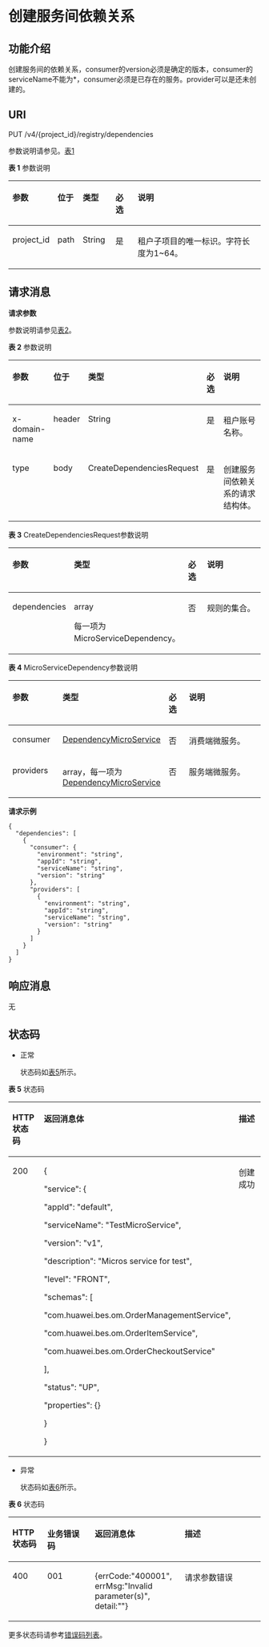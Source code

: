 # 创建服务间依赖关系<a name="ZH-CN_TOPIC_0115698070"></a>

## 功能介绍<a name="zh-cn_topic_0060210621_section1832744821714"></a>

创建服务间的依赖关系，consumer的version必须是确定的版本，consumer的serviceName不能为\*，consumer必须是已存在的服务。provider可以是还未创建的。

## URI<a name="zh-cn_topic_0060210621_section134557291090"></a>

PUT /v4/\{project\_id\}/registry/dependencies

参数说明请参见。[表1](#zh-cn_topic_0060210621_table214743916503)

**表 1**  参数说明

<a name="zh-cn_topic_0060210621_table214743916503"></a>
<table><thead align="left"><tr id="zh-cn_topic_0060210621_row18147193920507"><th class="cellrowborder" valign="top" width="16%" id="mcps1.2.6.1.1"><p id="zh-cn_topic_0060210621_p1314713985015"><a name="zh-cn_topic_0060210621_p1314713985015"></a><a name="zh-cn_topic_0060210621_p1314713985015"></a>参数</p>
</th>
<th class="cellrowborder" valign="top" width="10%" id="mcps1.2.6.1.2"><p id="zh-cn_topic_0060210621_p176926221590"><a name="zh-cn_topic_0060210621_p176926221590"></a><a name="zh-cn_topic_0060210621_p176926221590"></a>位于</p>
</th>
<th class="cellrowborder" valign="top" width="13%" id="mcps1.2.6.1.3"><p id="zh-cn_topic_0060210621_p21621739105018"><a name="zh-cn_topic_0060210621_p21621739105018"></a><a name="zh-cn_topic_0060210621_p21621739105018"></a>类型</p>
</th>
<th class="cellrowborder" valign="top" width="9%" id="mcps1.2.6.1.4"><p id="zh-cn_topic_0060210621_p7613201192712"><a name="zh-cn_topic_0060210621_p7613201192712"></a><a name="zh-cn_topic_0060210621_p7613201192712"></a>必选</p>
</th>
<th class="cellrowborder" valign="top" width="52%" id="mcps1.2.6.1.5"><p id="zh-cn_topic_0060210621_p16162123910502"><a name="zh-cn_topic_0060210621_p16162123910502"></a><a name="zh-cn_topic_0060210621_p16162123910502"></a>说明</p>
</th>
</tr>
</thead>
<tbody><tr id="zh-cn_topic_0060210621_row495841717493"><td class="cellrowborder" valign="top" width="16%" headers="mcps1.2.6.1.1 "><p id="zh-cn_topic_0060210621_p895821704912"><a name="zh-cn_topic_0060210621_p895821704912"></a><a name="zh-cn_topic_0060210621_p895821704912"></a>project_id</p>
</td>
<td class="cellrowborder" valign="top" width="10%" headers="mcps1.2.6.1.2 "><p id="zh-cn_topic_0060210621_p395813172491"><a name="zh-cn_topic_0060210621_p395813172491"></a><a name="zh-cn_topic_0060210621_p395813172491"></a>path</p>
</td>
<td class="cellrowborder" valign="top" width="13%" headers="mcps1.2.6.1.3 "><p id="zh-cn_topic_0060210621_p550511331492"><a name="zh-cn_topic_0060210621_p550511331492"></a><a name="zh-cn_topic_0060210621_p550511331492"></a>String</p>
</td>
<td class="cellrowborder" valign="top" width="9%" headers="mcps1.2.6.1.4 "><p id="zh-cn_topic_0060210621_p4521173314920"><a name="zh-cn_topic_0060210621_p4521173314920"></a><a name="zh-cn_topic_0060210621_p4521173314920"></a>是</p>
</td>
<td class="cellrowborder" valign="top" width="52%" headers="mcps1.2.6.1.5 "><p id="zh-cn_topic_0060210621_p13958181774915"><a name="zh-cn_topic_0060210621_p13958181774915"></a><a name="zh-cn_topic_0060210621_p13958181774915"></a>租户子项目的唯一标识。字符长度为1~64。</p>
</td>
</tr>
</tbody>
</table>

## 请求消息<a name="zh-cn_topic_0060210621_section6638077392226"></a>

**请求参数**

参数说明请参见[表2](#zh-cn_topic_0060210621_table2377430892226)。

**表 2**  参数说明

<a name="zh-cn_topic_0060210621_table2377430892226"></a>
<table><thead align="left"><tr id="zh-cn_topic_0060210621_row1383670292226"><th class="cellrowborder" valign="top" width="13.861386138613863%" id="mcps1.2.6.1.1"><p id="zh-cn_topic_0060210621_p4703105592226"><a name="zh-cn_topic_0060210621_p4703105592226"></a><a name="zh-cn_topic_0060210621_p4703105592226"></a>参数</p>
</th>
<th class="cellrowborder" valign="top" width="10.891089108910892%" id="mcps1.2.6.1.2"><p id="zh-cn_topic_0060210621_p276945014217"><a name="zh-cn_topic_0060210621_p276945014217"></a><a name="zh-cn_topic_0060210621_p276945014217"></a>位于</p>
</th>
<th class="cellrowborder" valign="top" width="26.732673267326735%" id="mcps1.2.6.1.3"><p id="zh-cn_topic_0060210621_p5141914292226"><a name="zh-cn_topic_0060210621_p5141914292226"></a><a name="zh-cn_topic_0060210621_p5141914292226"></a>类型</p>
</th>
<th class="cellrowborder" valign="top" width="7.920792079207921%" id="mcps1.2.6.1.4"><p id="zh-cn_topic_0060210621_p420093692226"><a name="zh-cn_topic_0060210621_p420093692226"></a><a name="zh-cn_topic_0060210621_p420093692226"></a>必选</p>
</th>
<th class="cellrowborder" valign="top" width="40.59405940594059%" id="mcps1.2.6.1.5"><p id="zh-cn_topic_0060210621_p473155192226"><a name="zh-cn_topic_0060210621_p473155192226"></a><a name="zh-cn_topic_0060210621_p473155192226"></a>说明</p>
</th>
</tr>
</thead>
<tbody><tr id="zh-cn_topic_0060210621_row349315818517"><td class="cellrowborder" valign="top" width="13.861386138613863%" headers="mcps1.2.6.1.1 "><p id="zh-cn_topic_0060210621_p126698307474"><a name="zh-cn_topic_0060210621_p126698307474"></a><a name="zh-cn_topic_0060210621_p126698307474"></a>x-domain-name</p>
</td>
<td class="cellrowborder" valign="top" width="10.891089108910892%" headers="mcps1.2.6.1.2 "><p id="zh-cn_topic_0060210621_p1767743014711"><a name="zh-cn_topic_0060210621_p1767743014711"></a><a name="zh-cn_topic_0060210621_p1767743014711"></a>header</p>
</td>
<td class="cellrowborder" valign="top" width="26.732673267326735%" headers="mcps1.2.6.1.3 "><p id="zh-cn_topic_0060210621_p1667763015471"><a name="zh-cn_topic_0060210621_p1667763015471"></a><a name="zh-cn_topic_0060210621_p1667763015471"></a>String</p>
</td>
<td class="cellrowborder" valign="top" width="7.920792079207921%" headers="mcps1.2.6.1.4 "><p id="zh-cn_topic_0060210621_p1767733010474"><a name="zh-cn_topic_0060210621_p1767733010474"></a><a name="zh-cn_topic_0060210621_p1767733010474"></a>是</p>
</td>
<td class="cellrowborder" valign="top" width="40.59405940594059%" headers="mcps1.2.6.1.5 "><p id="zh-cn_topic_0060210621_p7684430114719"><a name="zh-cn_topic_0060210621_p7684430114719"></a><a name="zh-cn_topic_0060210621_p7684430114719"></a>租户账号名称。</p>
</td>
</tr>
<tr id="zh-cn_topic_0060210621_row11913576101538"><td class="cellrowborder" valign="top" width="13.861386138613863%" headers="mcps1.2.6.1.1 "><p id="zh-cn_topic_0060210621_p25475599101538"><a name="zh-cn_topic_0060210621_p25475599101538"></a><a name="zh-cn_topic_0060210621_p25475599101538"></a>type</p>
</td>
<td class="cellrowborder" valign="top" width="10.891089108910892%" headers="mcps1.2.6.1.2 "><p id="zh-cn_topic_0060210621_p137692050328"><a name="zh-cn_topic_0060210621_p137692050328"></a><a name="zh-cn_topic_0060210621_p137692050328"></a>body</p>
</td>
<td class="cellrowborder" valign="top" width="26.732673267326735%" headers="mcps1.2.6.1.3 "><p id="zh-cn_topic_0060210621_p50257630101538"><a name="zh-cn_topic_0060210621_p50257630101538"></a><a name="zh-cn_topic_0060210621_p50257630101538"></a>CreateDependenciesRequest</p>
</td>
<td class="cellrowborder" valign="top" width="7.920792079207921%" headers="mcps1.2.6.1.4 "><p id="zh-cn_topic_0060210621_p44336254101538"><a name="zh-cn_topic_0060210621_p44336254101538"></a><a name="zh-cn_topic_0060210621_p44336254101538"></a>是</p>
</td>
<td class="cellrowborder" valign="top" width="40.59405940594059%" headers="mcps1.2.6.1.5 "><p id="zh-cn_topic_0060210621_p34466839101538"><a name="zh-cn_topic_0060210621_p34466839101538"></a><a name="zh-cn_topic_0060210621_p34466839101538"></a>创建服务间依赖关系的请求结构体。</p>
</td>
</tr>
</tbody>
</table>

**表 3**  CreateDependenciesRequest参数说明

<a name="zh-cn_topic_0060210621_table51620847114953"></a>
<table><thead align="left"><tr id="zh-cn_topic_0060210621_row43559169114953"><th class="cellrowborder" valign="top" width="20.202020202020204%" id="mcps1.2.5.1.1"><p id="zh-cn_topic_0060210621_p3155843511508"><a name="zh-cn_topic_0060210621_p3155843511508"></a><a name="zh-cn_topic_0060210621_p3155843511508"></a>参数</p>
</th>
<th class="cellrowborder" valign="top" width="30.303030303030305%" id="mcps1.2.5.1.2"><p id="zh-cn_topic_0060210621_p609644911508"><a name="zh-cn_topic_0060210621_p609644911508"></a><a name="zh-cn_topic_0060210621_p609644911508"></a>类型</p>
</th>
<th class="cellrowborder" valign="top" width="9.090909090909092%" id="mcps1.2.5.1.3"><p id="zh-cn_topic_0060210621_p2405040011508"><a name="zh-cn_topic_0060210621_p2405040011508"></a><a name="zh-cn_topic_0060210621_p2405040011508"></a>必选</p>
</th>
<th class="cellrowborder" valign="top" width="40.40404040404041%" id="mcps1.2.5.1.4"><p id="zh-cn_topic_0060210621_p192541611508"><a name="zh-cn_topic_0060210621_p192541611508"></a><a name="zh-cn_topic_0060210621_p192541611508"></a>说明</p>
</th>
</tr>
</thead>
<tbody><tr id="zh-cn_topic_0060210621_row25019244112726"><td class="cellrowborder" valign="top" width="20.202020202020204%" headers="mcps1.2.5.1.1 "><p id="zh-cn_topic_0060210621_p13292893112726"><a name="zh-cn_topic_0060210621_p13292893112726"></a><a name="zh-cn_topic_0060210621_p13292893112726"></a>dependencies</p>
</td>
<td class="cellrowborder" valign="top" width="30.303030303030305%" headers="mcps1.2.5.1.2 "><p id="zh-cn_topic_0060210621_p2982550112726"><a name="zh-cn_topic_0060210621_p2982550112726"></a><a name="zh-cn_topic_0060210621_p2982550112726"></a>array</p>
<p id="zh-cn_topic_0060210621_p46572646115339"><a name="zh-cn_topic_0060210621_p46572646115339"></a><a name="zh-cn_topic_0060210621_p46572646115339"></a>每一项为MicroServiceDependency。</p>
</td>
<td class="cellrowborder" valign="top" width="9.090909090909092%" headers="mcps1.2.5.1.3 "><p id="zh-cn_topic_0060210621_p40260032112726"><a name="zh-cn_topic_0060210621_p40260032112726"></a><a name="zh-cn_topic_0060210621_p40260032112726"></a>否</p>
</td>
<td class="cellrowborder" valign="top" width="40.40404040404041%" headers="mcps1.2.5.1.4 "><p id="zh-cn_topic_0060210621_p39837187112726"><a name="zh-cn_topic_0060210621_p39837187112726"></a><a name="zh-cn_topic_0060210621_p39837187112726"></a>规则的集合。</p>
</td>
</tr>
</tbody>
</table>

**表 4**  MicroServiceDependency参数说明

<a name="zh-cn_topic_0060210621_table48648099105819"></a>
<table><thead align="left"><tr id="zh-cn_topic_0060210621_row21766695105819"><th class="cellrowborder" valign="top" width="20.792079207920793%" id="mcps1.2.5.1.1"><p id="zh-cn_topic_0060210621_p18271871105819"><a name="zh-cn_topic_0060210621_p18271871105819"></a><a name="zh-cn_topic_0060210621_p18271871105819"></a>参数</p>
</th>
<th class="cellrowborder" valign="top" width="29.7029702970297%" id="mcps1.2.5.1.2"><p id="zh-cn_topic_0060210621_p3626596105819"><a name="zh-cn_topic_0060210621_p3626596105819"></a><a name="zh-cn_topic_0060210621_p3626596105819"></a>类型</p>
</th>
<th class="cellrowborder" valign="top" width="8.91089108910891%" id="mcps1.2.5.1.3"><p id="zh-cn_topic_0060210621_p25318845105819"><a name="zh-cn_topic_0060210621_p25318845105819"></a><a name="zh-cn_topic_0060210621_p25318845105819"></a>必选</p>
</th>
<th class="cellrowborder" valign="top" width="40.59405940594059%" id="mcps1.2.5.1.4"><p id="zh-cn_topic_0060210621_p37560563105819"><a name="zh-cn_topic_0060210621_p37560563105819"></a><a name="zh-cn_topic_0060210621_p37560563105819"></a>说明</p>
</th>
</tr>
</thead>
<tbody><tr id="zh-cn_topic_0060210621_row22506733105819"><td class="cellrowborder" valign="top" width="20.792079207920793%" headers="mcps1.2.5.1.1 "><p id="zh-cn_topic_0060210621_p11106067105819"><a name="zh-cn_topic_0060210621_p11106067105819"></a><a name="zh-cn_topic_0060210621_p11106067105819"></a>consumer</p>
</td>
<td class="cellrowborder" valign="top" width="29.7029702970297%" headers="mcps1.2.5.1.2 "><p id="zh-cn_topic_0060210621_p27176271105819"><a name="zh-cn_topic_0060210621_p27176271105819"></a><a name="zh-cn_topic_0060210621_p27176271105819"></a><a href="DependencyMicroService.md">DependencyMicroService</a></p>
</td>
<td class="cellrowborder" valign="top" width="8.91089108910891%" headers="mcps1.2.5.1.3 "><p id="zh-cn_topic_0060210621_p14386748105819"><a name="zh-cn_topic_0060210621_p14386748105819"></a><a name="zh-cn_topic_0060210621_p14386748105819"></a>否</p>
</td>
<td class="cellrowborder" valign="top" width="40.59405940594059%" headers="mcps1.2.5.1.4 "><p id="zh-cn_topic_0060210621_p24475962105819"><a name="zh-cn_topic_0060210621_p24475962105819"></a><a name="zh-cn_topic_0060210621_p24475962105819"></a>消费端微服务。</p>
</td>
</tr>
<tr id="zh-cn_topic_0060210621_row18957067105819"><td class="cellrowborder" valign="top" width="20.792079207920793%" headers="mcps1.2.5.1.1 "><p id="zh-cn_topic_0060210621_p59127464105819"><a name="zh-cn_topic_0060210621_p59127464105819"></a><a name="zh-cn_topic_0060210621_p59127464105819"></a>providers</p>
</td>
<td class="cellrowborder" valign="top" width="29.7029702970297%" headers="mcps1.2.5.1.2 "><p id="zh-cn_topic_0060210621_p24595298105819"><a name="zh-cn_topic_0060210621_p24595298105819"></a><a name="zh-cn_topic_0060210621_p24595298105819"></a><span>array，每一项为</span><a href="DependencyMicroService.md">DependencyMicroService</a></p>
</td>
<td class="cellrowborder" valign="top" width="8.91089108910891%" headers="mcps1.2.5.1.3 "><p id="zh-cn_topic_0060210621_p11905828105819"><a name="zh-cn_topic_0060210621_p11905828105819"></a><a name="zh-cn_topic_0060210621_p11905828105819"></a>否</p>
</td>
<td class="cellrowborder" valign="top" width="40.59405940594059%" headers="mcps1.2.5.1.4 "><p id="zh-cn_topic_0060210621_p24848036105819"><a name="zh-cn_topic_0060210621_p24848036105819"></a><a name="zh-cn_topic_0060210621_p24848036105819"></a>服务端微服务。</p>
</td>
</tr>
</tbody>
</table>

**请求示例**

```
{
  "dependencies": [
    {
      "consumer": {
        "environment": "string",
        "appId": "string",
        "serviceName": "string",
        "version": "string"
      },
      "providers": [
        {
          "environment": "string",
          "appId": "string",
          "serviceName": "string",
          "version": "string"
        }
      ]
    }
  ]
}
```

## 响应消息<a name="zh-cn_topic_0060210621_section5419268816116"></a>

无

## 状态码<a name="zh-cn_topic_0060210621_section4458192915911"></a>

-   正常

    状态码如[表5](#zh-cn_topic_0060210621_zh-cn_topic_0079393967_zh-cn_topic_0075248102_table287518019404)所示。


**表 5**  状态码

<a name="zh-cn_topic_0060210621_zh-cn_topic_0079393967_zh-cn_topic_0075248102_table287518019404"></a>
<table><thead align="left"><tr id="zh-cn_topic_0060210621_zh-cn_topic_0079393967_zh-cn_topic_0075248102_row29079739404"><th class="cellrowborder" valign="top" width="17.28%" id="mcps1.2.4.1.1"><p id="zh-cn_topic_0060210621_p192521542470"><a name="zh-cn_topic_0060210621_p192521542470"></a><a name="zh-cn_topic_0060210621_p192521542470"></a>HTTP状态码</p>
</th>
<th class="cellrowborder" valign="top" width="43.21%" id="mcps1.2.4.1.2"><p id="zh-cn_topic_0060210621_p162524542475"><a name="zh-cn_topic_0060210621_p162524542475"></a><a name="zh-cn_topic_0060210621_p162524542475"></a>返回消息体</p>
</th>
<th class="cellrowborder" valign="top" width="39.51%" id="mcps1.2.4.1.3"><p id="zh-cn_topic_0060210621_p725210543474"><a name="zh-cn_topic_0060210621_p725210543474"></a><a name="zh-cn_topic_0060210621_p725210543474"></a>描述</p>
</th>
</tr>
</thead>
<tbody><tr id="zh-cn_topic_0060210621_zh-cn_topic_0079393967_zh-cn_topic_0075248102_row333343189404"><td class="cellrowborder" valign="top" width="17.28%" headers="mcps1.2.4.1.1 "><p id="zh-cn_topic_0060210621_p37870402151037"><a name="zh-cn_topic_0060210621_p37870402151037"></a><a name="zh-cn_topic_0060210621_p37870402151037"></a>200</p>
</td>
<td class="cellrowborder" valign="top" width="43.21%" headers="mcps1.2.4.1.2 "><p id="zh-cn_topic_0060210621_p3600163234710"><a name="zh-cn_topic_0060210621_p3600163234710"></a><a name="zh-cn_topic_0060210621_p3600163234710"></a>{</p>
<p id="zh-cn_topic_0060210621_p7600103214470"><a name="zh-cn_topic_0060210621_p7600103214470"></a><a name="zh-cn_topic_0060210621_p7600103214470"></a>"service": {</p>
<p id="zh-cn_topic_0060210621_p12600143220474"><a name="zh-cn_topic_0060210621_p12600143220474"></a><a name="zh-cn_topic_0060210621_p12600143220474"></a>"appId": "default",</p>
<p id="zh-cn_topic_0060210621_p116007328478"><a name="zh-cn_topic_0060210621_p116007328478"></a><a name="zh-cn_topic_0060210621_p116007328478"></a>"serviceName": "TestMicroService",</p>
<p id="zh-cn_topic_0060210621_p4600153214718"><a name="zh-cn_topic_0060210621_p4600153214718"></a><a name="zh-cn_topic_0060210621_p4600153214718"></a>"version": "v1",</p>
<p id="zh-cn_topic_0060210621_p1160012324479"><a name="zh-cn_topic_0060210621_p1160012324479"></a><a name="zh-cn_topic_0060210621_p1160012324479"></a>"description": "Micros service for test",</p>
<p id="zh-cn_topic_0060210621_p960013274717"><a name="zh-cn_topic_0060210621_p960013274717"></a><a name="zh-cn_topic_0060210621_p960013274717"></a>"level": "FRONT",</p>
<p id="zh-cn_topic_0060210621_p17600932194719"><a name="zh-cn_topic_0060210621_p17600932194719"></a><a name="zh-cn_topic_0060210621_p17600932194719"></a>"schemas": [</p>
<p id="zh-cn_topic_0060210621_p56001132134716"><a name="zh-cn_topic_0060210621_p56001132134716"></a><a name="zh-cn_topic_0060210621_p56001132134716"></a>"com.huawei.bes.om.OrderManagementService",</p>
<p id="zh-cn_topic_0060210621_p8600732194717"><a name="zh-cn_topic_0060210621_p8600732194717"></a><a name="zh-cn_topic_0060210621_p8600732194717"></a>"com.huawei.bes.om.OrderItemService",</p>
<p id="zh-cn_topic_0060210621_p126007327476"><a name="zh-cn_topic_0060210621_p126007327476"></a><a name="zh-cn_topic_0060210621_p126007327476"></a>"com.huawei.bes.om.OrderCheckoutService"</p>
<p id="zh-cn_topic_0060210621_p166001832174720"><a name="zh-cn_topic_0060210621_p166001832174720"></a><a name="zh-cn_topic_0060210621_p166001832174720"></a>],</p>
<p id="zh-cn_topic_0060210621_p4600153234713"><a name="zh-cn_topic_0060210621_p4600153234713"></a><a name="zh-cn_topic_0060210621_p4600153234713"></a>"status": "UP",</p>
<p id="zh-cn_topic_0060210621_p166001932124717"><a name="zh-cn_topic_0060210621_p166001932124717"></a><a name="zh-cn_topic_0060210621_p166001932124717"></a>"properties": {}</p>
<p id="zh-cn_topic_0060210621_p46004325473"><a name="zh-cn_topic_0060210621_p46004325473"></a><a name="zh-cn_topic_0060210621_p46004325473"></a>}</p>
<p id="zh-cn_topic_0060210621_p126006328472"><a name="zh-cn_topic_0060210621_p126006328472"></a><a name="zh-cn_topic_0060210621_p126006328472"></a>}</p>
<p id="zh-cn_topic_0060210621_p106001532164710"><a name="zh-cn_topic_0060210621_p106001532164710"></a><a name="zh-cn_topic_0060210621_p106001532164710"></a></p>
</td>
<td class="cellrowborder" valign="top" width="39.51%" headers="mcps1.2.4.1.3 "><p id="zh-cn_topic_0060210621_p47603723151037"><a name="zh-cn_topic_0060210621_p47603723151037"></a><a name="zh-cn_topic_0060210621_p47603723151037"></a>创建成功</p>
</td>
</tr>
</tbody>
</table>

-   异常

    状态码如[表6](#zh-cn_topic_0060210621_zh-cn_topic_0079393967_zh-cn_topic_0075248102_table217266469404)所示。


**表 6**  状态码

<a name="zh-cn_topic_0060210621_zh-cn_topic_0079393967_zh-cn_topic_0075248102_table217266469404"></a>
<table><thead align="left"><tr id="zh-cn_topic_0060210621_zh-cn_topic_0079393967_zh-cn_topic_0075248102_row149156199404"><th class="cellrowborder" valign="top" width="13.861386138613863%" id="mcps1.2.5.1.1"><p id="zh-cn_topic_0060210621_p77551172194"><a name="zh-cn_topic_0060210621_p77551172194"></a><a name="zh-cn_topic_0060210621_p77551172194"></a>HTTP状态码</p>
</th>
<th class="cellrowborder" valign="top" width="18.81188118811881%" id="mcps1.2.5.1.2"><p id="zh-cn_topic_0060210621_p10143552175014"><a name="zh-cn_topic_0060210621_p10143552175014"></a><a name="zh-cn_topic_0060210621_p10143552175014"></a>业务错误码</p>
</th>
<th class="cellrowborder" valign="top" width="35.64356435643564%" id="mcps1.2.5.1.3"><p id="zh-cn_topic_0060210621_p537034565010"><a name="zh-cn_topic_0060210621_p537034565010"></a><a name="zh-cn_topic_0060210621_p537034565010"></a>返回消息体</p>
</th>
<th class="cellrowborder" valign="top" width="31.683168316831683%" id="mcps1.2.5.1.4"><p id="zh-cn_topic_0060210621_p1776216718193"><a name="zh-cn_topic_0060210621_p1776216718193"></a><a name="zh-cn_topic_0060210621_p1776216718193"></a>描述</p>
</th>
</tr>
</thead>
<tbody><tr id="zh-cn_topic_0060210621_zh-cn_topic_0079393967_zh-cn_topic_0075248102_row66966729404"><td class="cellrowborder" valign="top" width="13.861386138613863%" headers="mcps1.2.5.1.1 "><p id="zh-cn_topic_0060210621_zh-cn_topic_0079393967_zh-cn_topic_0075248102_p55595609404"><a name="zh-cn_topic_0060210621_zh-cn_topic_0079393967_zh-cn_topic_0075248102_p55595609404"></a><a name="zh-cn_topic_0060210621_zh-cn_topic_0079393967_zh-cn_topic_0075248102_p55595609404"></a>400</p>
</td>
<td class="cellrowborder" valign="top" width="18.81188118811881%" headers="mcps1.2.5.1.2 "><p id="zh-cn_topic_0060210621_p12243121482"><a name="zh-cn_topic_0060210621_p12243121482"></a><a name="zh-cn_topic_0060210621_p12243121482"></a>001</p>
</td>
<td class="cellrowborder" valign="top" width="35.64356435643564%" headers="mcps1.2.5.1.3 "><p id="zh-cn_topic_0060210621_p02241812184813"><a name="zh-cn_topic_0060210621_p02241812184813"></a><a name="zh-cn_topic_0060210621_p02241812184813"></a>{errCode:"400001", errMsg:"Invalid parameter(s)", detail:""}</p>
</td>
<td class="cellrowborder" valign="top" width="31.683168316831683%" headers="mcps1.2.5.1.4 "><p id="zh-cn_topic_0060210621_p14224912104812"><a name="zh-cn_topic_0060210621_p14224912104812"></a><a name="zh-cn_topic_0060210621_p14224912104812"></a>请求参数错误</p>
</td>
</tr>
</tbody>
</table>

更多状态码请参考[错误码列表](错误码列表.md)。

